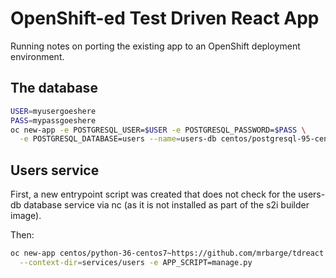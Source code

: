 # OpenShift-ed Test Driven React App

Running notes on porting the existing app to an OpenShift deployment
environment.

## The database

```bash
USER=myusergoeshere
PASS=mypassgoeshere
oc new-app -e POSTGRESQL_USER=$USER -e POSTGRESQL_PASSWORD=$PASS \
  -e POSTGRESQL_DATABASE=users --name=users-db centos/postgresql-95-centos7
```

## Users service

First, a new entrypoint script was created that does not check for 
the users-db database service via nc (as it is not installed as 
part of the s2i builder image).

Then:

```bash
oc new-app centos/python-36-centos7~https://github.com/mrbarge/tdreact \
  --context-dir=services/users -e APP_SCRIPT=manage.py
```
